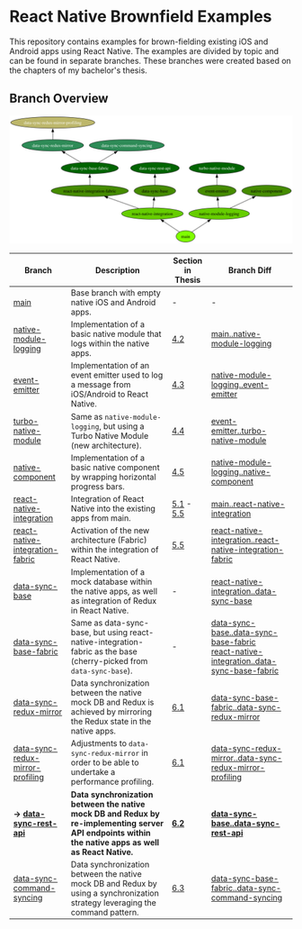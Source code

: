 # React Native Brownfield Examples

This repository contains examples for brown-fielding existing iOS and Android apps using React Native. The examples are divided by topic and can be found in separate branches. These branches were created based on the chapters of my bachelor's thesis.

## Branch Overview

![Branch Overview](branches.svg)

| Branch                                                                                                                                  | Description                                                                                                                                           | Section in Thesis                                                 | Branch Diff                                                                                                                                                                                                                                                                                                                          |
| --------------------------------------------------------------------------------------------------------------------------------------- | ----------------------------------------------------------------------------------------------------------------------------------------------------- | ----------------------------------------------------------------- | ------------------------------------------------------------------------------------------------------------------------------------------------------------------------------------------------------------------------------------------------------------------------------------------------------------------------------------ |
| [main](https://github.com/flokol120/react-native-brownfield-examples/tree/main)                                                         | Base branch with empty native iOS and Android apps.                                                                                                   | -                                                                 | -                                                                                                                                                                                                                                                                                                                                    |
| [native-module-logging](https://github.com/flokol120/react-native-brownfield-examples/tree/native-module-logging)                       | Implementation of a basic native module that logs within the native apps.                                                                             | [4.2](./thesis.pdf#section.4.2)                                   | [main..native-module-logging](https://github.com/flokol120/react-native-brownfield-examples/compare/main..native-module-logging)                                                                                                                                                                                                     |
| [event-emitter](https://github.com/flokol120/react-native-brownfield-examples/tree/event-emitter)                                       | Implementation of an event emitter used to log a message from iOS/Android to React Native.                                                            | [4.3](./thesis.pdf#section.4.3)                                   | [native-module-logging..event-emitter](https://github.com/flokol120/react-native-brownfield-examples/compare/native-module-logging..event-emitter)                                                                                                                                                                                   |
| [turbo-native-module](https://github.com/flokol120/react-native-brownfield-examples/tree/turbo-native-module)                           | Same as `native-module-logging`, but using a Turbo Native Module (new architecture).                                                                  | [4.4](./thesis.pdf#section.4.4)                                   | [event-emitter..turbo-native-module](https://github.com/flokol120/react-native-brownfield-examples/compare/event-emitter..turbo-native-module)                                                                                                                                                                                       |
| [native-component](https://github.com/flokol120/react-native-brownfield-examples/tree/native-component)                                 | Implementation of a basic native component by wrapping horizontal progress bars.                                                                      | [4.5](./thesis.pdf#section.4.5)                                   | [native-module-logging..native-component](https://github.com/flokol120/react-native-brownfield-examples/compare/native-module-logging..native-component)                                                                                                                                                                             |
| [react-native-integration](https://github.com/flokol120/react-native-brownfield-examples/tree/react-native-integration)                 | Integration of React Native into the existing apps from main.                                                                                         | [5.1](./thesis.pdf#section.5.1) - [5.5](./thesis.pdf#section.5.5) | [main..react-native-integration](https://github.com/flokol120/react-native-brownfield-examples/compare/main..react-native-integration)                                                                                                                                                                                               |
| [react-native-integration-fabric](https://github.com/flokol120/react-native-brownfield-examples/tree/react-native-integration-fabric)   | Activation of the new architecture (Fabric) within the integration of React Native.                                                                   | [5.5](./thesis.pdf#section.5.5)                                   | [react-native-integration..react-native-integration-fabric](https://github.com/flokol120/react-native-brownfield-examples/compare/react-native-integration..react-native-integration-fabric)                                                                                                                                         |
| [data-sync-base](https://github.com/flokol120/react-native-brownfield-examples/tree/data-sync-base)                                     | Implementation of a mock database within the native apps, as well as integration of Redux in React Native.                                            | -                                                                 | [react-native-integration..data-sync-base](https://github.com/flokol120/react-native-brownfield-examples/compare/react-native-integration..data-sync-base)                                                                                                                                                                           |
| [data-sync-base-fabric](https://github.com/flokol120/react-native-brownfield-examples/tree/data-sync-base-fabric)                       | Same as data-sync-base, but using react-native-integration-fabric as the base (cherry-picked from `data-sync-base`).                                  | -                                                                 | [data-sync-base..data-sync-base-fabric](https://github.com/flokol120/react-native-brownfield-examples/compare/data-sync-base..data-sync-base-fabric) <br /> [react-native-integration..data-sync-base-fabric](https://github.com/flokol120/react-native-brownfield-examples/compare/react-native-integration..data-sync-base-fabric) |
| [data-sync-redux-mirror](https://github.com/flokol120/react-native-brownfield-examples/tree/data-sync-redux-mirror)                     | Data synchronization between the native mock DB and Redux is achieved by mirroring the Redux state in the native apps.                                | [6.1](./thesis.pdf#section.6.1)                                   | [data-sync-base-fabric..data-sync-redux-mirror](https://github.com/flokol120/react-native-brownfield-examples/compare/data-sync-base-fabric..data-sync-redux-mirror)                                                                                                                                                                 |
| [data-sync-redux-mirror-profiling](https://github.com/flokol120/react-native-brownfield-examples/tree/data-sync-redux-mirror-profiling) | Adjustments to `data-sync-redux-mirror` in order to be able to undertake a performance profiling.                                                     | [6.1](./thesis.pdf#section.6.1)                                   | [data-sync-redux-mirror..data-sync-redux-mirror-profiling](https://github.com/flokol120/react-native-brownfield-examples/compare/data-sync-redux-mirror..data-sync-redux-mirror-profiling)                                                                                                                                           |
| **→ [data-sync-rest-api](https://github.com/flokol120/react-native-brownfield-examples/tree/data-sync-rest-api)**                       | **Data synchronization between the native mock DB and Redux by re-implementing server API endpoints within the native apps as well as React Native.** | **[6.2](./thesis.pdf#section.6.2)**                               | **[data-sync-base..data-sync-rest-api](https://github.com/flokol120/react-native-brownfield-examples/compare/data-sync-base..data-sync-rest-api)**                                                                                                                                                                                   |
| [data-sync-command-syncing](https://github.com/flokol120/react-native-brownfield-examples/tree/data-sync-command-syncing)               | Data synchronization between the native mock DB and Redux by using a synchronization strategy leveraging the command pattern.                         | [6.3](./thesis.pdf#section.6.3)                                   | [data-sync-base-fabric..data-sync-command-syncing](https://github.com/flokol120/react-native-brownfield-examples/compare/data-sync-base-fabric..data-sync-command-syncing)                                                                                                                                                           |
